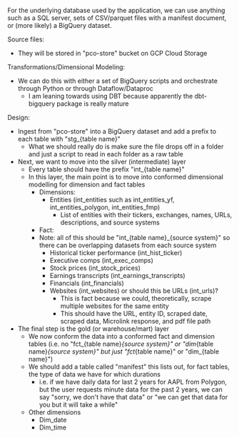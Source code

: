 For the underlying database used by the application, we can use anything such as a SQL server, sets of CSV/parquet files with a manifest document, or (more likely) a BigQuery dataset.

Source files:
- They will be stored in "pco-store" bucket on GCP Cloud Storage

Transformations/Dimensional Modeling:
- We can do this with either a set of BigQuery scripts and orchestrate through Python or through Dataflow/Dataproc
    - I am leaning towards using DBT because apparently the dbt-bigquery package is really mature

Design:
- Ingest from "pco-store" into a BigQuery dataset and add a prefix to each table with "stg_{table name}"
    - What we should really do is make sure the file drops off in a folder and just a script to read in each folder as a raw table
- Next, we want to move into the silver (intermediate) layer
    - Every table should have the prefix "int_{table name}"
    - In this layer, the main point is to move into conformed dimensional modelling for dimension and fact tables
        - Dimensions:
            - Entities (int_entities such as int_entities_yf, int_entities_polygon, int_entities_fmp)
                - List of entities with their tickers, exchanges, names, URLs, descriptions, and source systems
        - Fact:
        - Note: all of this should be "int_{table name}_{source system}" so there can be overlapping datasets from each source system
            - Historical ticker performance (int_hist_ticker)
            - Executive comps (int_exec_comps)
            - Stock prices (int_stock_prices)
            - Earnings transcripts (int_earnings_transcripts)
            - Financials (int_financials)
            - Websites (int_websites) or should this be URLs (int_urls)?
                - This is fact because we could, theoretically, scrape multiple websites for the same entity
                - This should have the URL, entity ID, scraped date, scraped data, Microlink response, and pdf file path
- The final step is the gold (or warehouse/mart) layer
    - We now conform the data into a conformed fact and dimension tables (i.e. no "fct_{table name}_{source system}" or "dim_{table name}_{source system}" but just "fct_{table name}" or "dim_{table name}")
    - We should add a table called "manifest" this lists out, for fact tables, the type of data we have for which durations
        - i.e. if we have daily data for last 2 years for AAPL from Polygon, but the user requests minute data for the past 2 years, we can say "sorry, we don't have that data" or "we can get that data for you but it will take a while"
    - Other dimensions
        - Dim_date
        - Dim_time